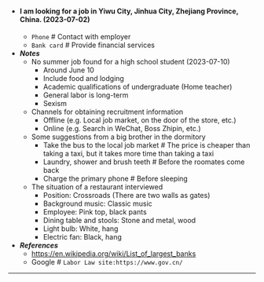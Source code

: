 - #### I am looking for a job in Yiwu City, Jinhua City, Zhejiang Province, China. (2023-07-02)
    - `Phone` # Contact with employer
    - `Bank card` # Provide financial services
- ***Notes***
    - No summer job found for a high school student (2023-07-10)
        - Around June 10
        - Include food and lodging
        - Academic qualifications of undergraduate (Home teacher)
        - General labor is long-term
        - Sexism
    - Channels for obtaining recruitment information
        - Offline (e.g. Local job market, on the door of the store, etc.)
        - Online (e.g. Search in WeChat, Boss Zhipin, etc.)
    - Some suggestions from a big brother in the dormitory
        - Take the bus to the local job market # The price is cheaper than taking a taxi, but it takes more time than taking a taxi
        - Laundry, shower and brush teeth # Before the roomates come back
        - Charge the primary phone # Before sleeping
    - The situation of a restaurant interviewed
        - Position: Crossroads (There are two walls as gates)
        - Background music: Classic music
        - Employee: Pink top, black pants
        - Dining table and stools: Stone and metal, wood
        - Light bulb: White, hang
        - Electric fan: Black, hang
- ***References***
    - https://en.wikipedia.org/wiki/List_of_largest_banks
    - Google # `Labor Law site:https://www.gov.cn/`
- ---
